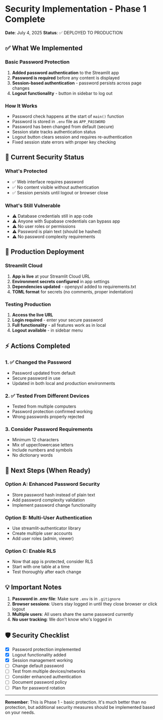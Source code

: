 # Security Implementation - Phase 1 Complete

**Date**: July 4, 2025
**Status**: ✅ DEPLOYED TO PRODUCTION

## ✅ What We Implemented

### Basic Password Protection
1. **Added password authentication** to the Streamlit app
2. **Password is required** before any content is displayed
3. **Session-based authentication** - password persists across page changes
4. **Logout functionality** - button in sidebar to log out

### How It Works
- Password check happens at the start of `main()` function
- Password is stored in `.env` file as `APP_PASSWORD`
- Password has been changed from default (secure)
- Session state tracks authentication status
- Logout button clears session and requires re-authentication
- Fixed session state errors with proper key checking

## 🔐 Current Security Status

### What's Protected
- ✅ Web interface requires password
- ✅ No content visible without authentication
- ✅ Session persists until logout or browser close

### What's Still Vulnerable
- ⚠️ Database credentials still in app code
- ⚠️ Anyone with Supabase credentials can bypass app
- ⚠️ No user roles or permissions
- ⚠️ Password is plain text (should be hashed)
- ⚠️ No password complexity requirements

## 📝 Production Deployment

### Streamlit Cloud
1. **App is live** at your Streamlit Cloud URL
2. **Environment secrets configured** in app settings
3. **Dependencies updated** - openpyxl added to requirements.txt
4. **TOML format** for secrets (no comments, proper indentation)

### Testing Production
1. **Access the live URL**
2. **Login required** - enter your secure password
3. **Full functionality** - all features work as in local
4. **Logout available** - in sidebar menu

## ⚡ Actions Completed

### 1. ✅ Changed the Password
- Password updated from default
- Secure password in use
- Updated in both local and production environments

### 2. ✅ Tested From Different Devices
- Tested from multiple computers
- Password protection confirmed working
- Wrong passwords properly rejected

### 3. Consider Password Requirements
- Minimum 12 characters
- Mix of upper/lowercase letters
- Include numbers and symbols
- No dictionary words

## 🚀 Next Steps (When Ready)

### Option A: Enhanced Password Security
- Store password hash instead of plain text
- Add password complexity validation
- Implement password change functionality

### Option B: Multi-User Authentication
- Use streamlit-authenticator library
- Create multiple user accounts
- Add user roles (admin, viewer)

### Option C: Enable RLS
- Now that app is protected, consider RLS
- Start with one table at a time
- Test thoroughly after each change

## 💡 Important Notes

1. **Password in .env file**: Make sure `.env` is in `.gitignore`
2. **Browser sessions**: Users stay logged in until they close browser or click logout
3. **Multiple users**: All users share the same password currently
4. **No user tracking**: We don't know who's logged in

## 🛡️ Security Checklist

- [x] Password protection implemented
- [x] Logout functionality added
- [x] Session management working
- [ ] Change default password
- [ ] Test from multiple devices/networks
- [ ] Consider enhanced authentication
- [ ] Document password policy
- [ ] Plan for password rotation

---

**Remember**: This is Phase 1 - basic protection. It's much better than no protection, but additional security measures should be implemented based on your needs.